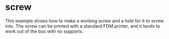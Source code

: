 # screw

This example shows how to make a working screw and a hole for it to screw into. The screw can be printed with a standard FDM printer, and it tends to work out of the box with no supports.
